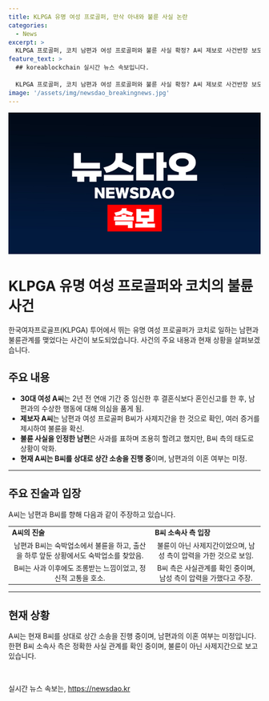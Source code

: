 ```yaml
---
title: KLPGA 유명 여성 프로골퍼, 만삭 아내와 불륜 사실 논란
categories:
  - News
excerpt: >
  KLPGA 프로골퍼, 코치 남편과 여성 프로골퍼와 불륜 사실 확정? A씨 제보로 사건반장 보도. 임신 중부터 의심, 노출 사진·영상으로 확신. B씨는 사과 시도하나 A씨는 조롱받는 느낌. A씨, 정신과 다니며 상간 소송 진행 중. B씨 소속사 불륜이 아닌 사제지간 주장.
feature_text: >
  ## koreablockchain 실시간 뉴스 속보입니다.

  KLPGA 프로골퍼, 코치 남편과 여성 프로골퍼와 불륜 사실 확정? A씨 제보로 사건반장 보도. 임신 중부터 의심, 노출 사진·영상으로 확신. B씨는 사과 시도하나 A씨는 조롱받는 느낌. A씨, 정신과 다니며 상간 소송 진행 중. B씨 소속사 불륜이 아닌 사제지간 주장.
image: '/assets/img/newsdao_breakingnews.jpg'
---
```


<p><img src="/assets/img/newsdao_breakingnews.jpg" alt="koreablockchain 속보" /></p>

<h1>KLPGA 유명 여성 프로골퍼와 코치의 불륜 사건</h1>

<p data-ke-size="size16">한국여자프로골프(KLPGA) 투어에서 뛰는 유명 여성 프로골퍼가 코치로 일하는 남편과 불륜관계를 맺었다는 사건이 보도되었습니다. 사건의 주요 내용과 현재 상황을 살펴보겠습니다.</p>

<h2 data-ke-size="size26">주요 내용</h2>

<ul>
    <li><b>30대 여성 A씨</b>는 2년 전 연애 기간 중 임신한 후 결혼식보다 혼인신고를 한 후, 남편과의 수상한 행동에 대해 의심을 품게 됨.</li>
    <li><b>제보자 A씨</b>는 남편과 여성 프로골퍼 B씨가 사제지간을 한 것으로 확인, 여러 증거를 제시하여 불륜을 확신.</li>
    <li><b>불륜 사실을 인정한 남편</b>은 사과를 표하며 조용히 할려고 했지만, B씨 측의 태도로 상황이 악화.</li>
    <li><b>현재 A씨는 B씨를 상대로 상간 소송을 진행 중</b>이며, 남편과의 이혼 여부는 미정.</li>
</ul>

<hr>

<h2 data-ke-size="size26">주요 진술과 입장</h2>

<p data-ke-size="size16">A씨는 남편과 B씨를 향해 다음과 같이 주장하고 있습니다.</p>

<table>
    <tr>
        <td><b>A씨의 진술</b></td>
        <td><b>B씨 소속사 측 입장</b></td>
    </tr>
    <tr>
        <td style="text-align: center; height: 17px;">남편과 B씨는 숙박업소에서 불륜을 하고, 출산을 하루 앞둔 상황에서도 숙박업소를 찾았음.</td>
        <td style="text-align: center; height: 17px;">불륜이 아닌 사제지간이었으며, 남성 측이 압력을 가한 것으로 보임.</td>
    </tr>
    <tr>
        <td style="text-align: center; height: 17px;">B씨는 사과 이후에도 조롱받는 느낌이었고, 정신적 고통을 호소.</td>
        <td style="text-align: center; height: 17px;">B씨 측은 사실관계를 확인 중이며, 남성 측이 압력을 가했다고 주장.</td>
    </tr>
</table>

<hr>

<h2 data-ke-size="size26">현재 상황</h2>

<p data-ke-size="size16">A씨는 현재 B씨를 상대로 상간 소송을 진행 중이며, 남편과의 이혼 여부는 미정입니다. 한편 B씨 소속사 측은 정확한 사실 관계를 확인 중이며, 불륜이 아닌 사제지간으로 보고 있습니다.</p>

<p data-ke-size="size16">&nbsp;</p>
실시간 뉴스 속보는, <a href="https://newsdao.kr" rel="dofollow">https://newsdao.kr</a>


